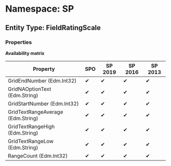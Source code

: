 # Namespace: SP

## Entity Type: FieldRatingScale

### Properties

**Availability matrix**

Property | SPO | SP 2019 | SP 2016 | SP 2013
----------|-----|---------|---------|--------
GridEndNumber (Edm.Int32) | ✔ | ✔ | ✔ | ✔
GridNAOptionText (Edm.String) | ✔ | ✔ | ✔ | ✔
GridStartNumber (Edm.Int32) | ✔ | ✔ | ✔ | ✔
GridTextRangeAverage (Edm.String) | ✔ | ✔ | ✔ | ✔
GridTextRangeHigh (Edm.String) | ✔ | ✔ | ✔ | ✔
GridTextRangeLow (Edm.String) | ✔ | ✔ | ✔ | ✔
RangeCount (Edm.Int32) | ✔ | ✔ | ✔ | ✔

